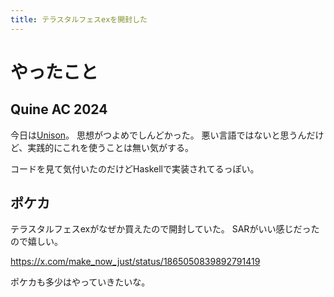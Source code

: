 ```yaml
---
title: テラスタルフェスexを開封した
---
```


# やったこと

## Quine AC 2024

今日は[Unison](https://www.unison-lang.org)。
思想がつよめでしんどかった。
悪い言語ではないと思うんだけど、実践的にこれを使うことは無い気がする。

コードを見て気付いたのだけどHaskellで実装されてるっぽい。

## ポケカ

テラスタルフェスexがなぜか買えたので開封していた。
SARがいい感じだったので嬉しい。

<https://x.com/make_now_just/status/1865050839892791419>

ポケカも多少はやっていきたいな。
